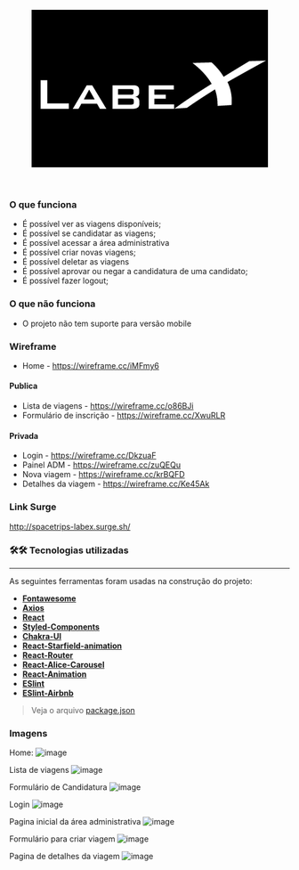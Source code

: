 <p align="center">
   <img src="./src/img/logo-github.png" alt="Labex Logo"/>
</p>

</br>

### O que funciona

- É possível ver as viagens disponíveis;
- É possível se candidatar as viagens;
- É possível acessar a área administrativa
- É possível criar novas viagens;
- É possível deletar as viagens
- É possível aprovar ou negar a candidatura de uma candidato;
- É possível fazer logout;

### O que não funciona

- O projeto não tem suporte para versão mobile

### Wireframe

- Home - https://wireframe.cc/iMFmy6

#### Publica

- Lista de viagens - https://wireframe.cc/o86BJi
- Formulário de inscrição - https://wireframe.cc/XwuRLR

#### Privada

- Login - https://wireframe.cc/DkzuaF
- Painel ADM - https://wireframe.cc/zuQEQu
- Nova viagem - https://wireframe.cc/krBQFD
- Detalhes da viagem - https://wireframe.cc/Ke45Ak

### Link Surge

http://spacetrips-labex.surge.sh/

### 🛠🛠 Tecnologias utilizadas

---

As seguintes ferramentas foram usadas na construção do projeto:

- **[Fontawesome](https://fontawesome.com/)**
- **[Axios](https://github.com/axios/axios)**
- **[React](https://pt-br.reactjs.org/)**
- **[Styled-Components](https://styled-components.com/)**
- **[Chakra-UI](https://chakra-ui.com/)**
- **[React-Starfield-animation](https://github.com/transitive-bullshit/react-starfield-animation#readme)**
- **[React-Router](https://reactrouter.com/)**
- **[React-Alice-Carousel](https://github.com/maxmarinich/react-alice-carousel#readme)**
- **[React-Animation](https://github.com/FormidableLabs/react-animations)**
- **[ESlint](https://eslint.org/)**
- **[ESlint-Airbnb](https://github.com/airbnb/javascript)**

> Veja o arquivo [package.json]()

### Imagens

Home:
![image](https://user-images.githubusercontent.com/52076737/115152273-da90a700-a046-11eb-8594-f89204a94c07.png)

Lista de viagens
![image](https://user-images.githubusercontent.com/52076737/115152298-f005d100-a046-11eb-9d01-bf9f19ce6a7d.png)

Formulário de Candidatura
![image](https://user-images.githubusercontent.com/52076737/115152324-02800a80-a047-11eb-84f3-6f60b81f1154.png)

Login
![image](https://user-images.githubusercontent.com/52076737/115152343-1592da80-a047-11eb-842d-217cd944c1e6.png)

Pagina inicial da área administrativa
![image](https://user-images.githubusercontent.com/52076737/115152383-3ce9a780-a047-11eb-9a29-e8adf1085968.png)

Formulário para criar viagem
![image](https://user-images.githubusercontent.com/52076737/115152409-4bd05a00-a047-11eb-8f87-7de58a6a54e5.png)

Pagina de detalhes da viagem
![image](https://user-images.githubusercontent.com/52076737/115152433-6c001900-a047-11eb-894b-ce6dcfb35686.png)
